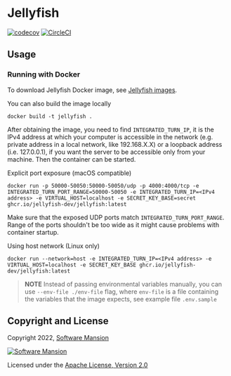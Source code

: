 # Jellyfish

[![codecov](https://codecov.io/gh/jellyfish-dev/jellyfish/branch/main/graph/badge.svg?token=ANWFKV2EDP)](https://codecov.io/gh/jellyfish-dev/jellyfish)
[![CircleCI](https://circleci.com/gh/jellyfish-dev/jellyfish.svg?style=svg)](https://circleci.com/gh/jellyfish-dev/jellyfish)

## Usage

### Running with Docker

To download Jellyfish Docker image, see [Jellyfish images](https://github.com/jellyfish-dev/jellyfish/pkgs/container/jellyfish).

You can also build the image locally

```console
docker build -t jellyfish .
```

After obtaining the image, you need to find `INTEGRATED_TURN_IP`, it is the IPv4 address at which your computer is accessible in the
network (e.g. private address in a local network, like 192.168.X.X) or a loopback address (i.e. 127.0.0.1), if you want the server to be 
accessible only from your machine. Then the container can be started.

Explicit port exposure (macOS compatible)

```console
docker run -p 50000-50050:50000-50050/udp -p 4000:4000/tcp -e INTEGRATED_TURN_PORT_RANGE=50000-50050 -e INTEGRATED_TURN_IP=<IPv4 address> -e VIRTUAL_HOST=localhost -e SECRET_KEY_BASE=secret ghcr.io/jellyfish-dev/jellyfish:latest
```

Make sure that the exposed UDP ports match `INTEGRATED_TURN_PORT_RANGE`. Range of the ports shouldn't be too wide as it might
cause problems with container startup.

Using host network (Linux only)

```console
docker run --network=host -e INTEGRATED_TURN_IP=<IPv4 address> -e VIRTUAL_HOST=localhost -e SECRET_KEY_BASE ghcr.io/jellyfish-dev/jellyfish:latest
```

> **NOTE** Instead of passing environmental variables manually, you can use `--env-file ./env-file` flag, where `env-file` is a file containing the variables that the image expects, see example file `.env.sample`

## Copyright and License

Copyright 2022, [Software Mansion](https://swmansion.com/?utm_source=git&utm_medium=readme&utm_campaign=jellyfish)

[![Software Mansion](https://logo.swmansion.com/logo?color=white&variant=desktop&width=200&tag=membrane-github)](https://swmansion.com/?utm_source=git&utm_medium=readme&utm_campaign=jellyfish)

Licensed under the [Apache License, Version 2.0](LICENSE)
